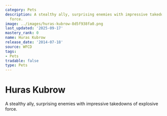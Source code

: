 ```yaml
---
category: Pets
description: A stealthy ally, surprising enemies with impressive takedowns of explosive
  force.
image: ../images/huras-kubrow-8d5f938fa0.png
last_updated: '2025-09-17'
mastery_rank: 0
name: Huras Kubrow
release_date: '2014-07-18'
source: WFCD
tags:
- Pets
tradable: false
type: Pets
---
```


# Huras Kubrow

A stealthy ally, surprising enemies with impressive takedowns of explosive force.

